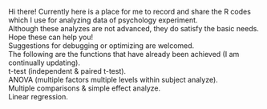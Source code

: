 Hi there!
Currently here is a place for me to record and share the R codes which I use for analyzing data of psychology experiment.  
Although these analyzes are not advanced, they do satisfy the basic needs. Hope these can help you!  
Suggestions for debugging or optimizing are welcomed.  
The following are the functions that have already been achieved (I am continually updating).  
t-test (independent & paired t-test).  
ANOVA (multiple factors multiple levels within subject analyze).  
Multiple comparisons & simple effect analyze.  
Linear regression.  
